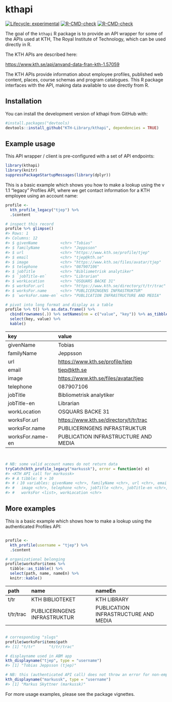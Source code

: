 
<!-- README.md is generated from README.Rmd. Please edit that file -->

# kthapi

<!-- badges: start -->

[![Lifecycle:
experimental](https://img.shields.io/badge/lifecycle-experimental-orange.svg)](https://www.tidyverse.org/lifecycle/#experimental)
[![R-CMD-check](https://github.com/KTH-Library/kthapi/workflows/R-CMD-check/badge.svg)](https://github.com/KTH-Library/kthapi/actions)
[![R-CMD-check](https://github.com/KTH-Library/kthapi/actions/workflows/R-CMD-check.yaml/badge.svg)](https://github.com/KTH-Library/kthapi/actions/workflows/R-CMD-check.yaml)
<!-- badges: end -->

The goal of the `kthapi` R package is to provide an API wrapper for some
of the APIs used at KTH, The Royal Institute of Technology, which can be
used directly in R.

The KTH APIs are described here:

<https://www.kth.se/api/anvand-data-fran-kth-1.57059>

The KTH APIs provide information about employee profiles, published web
content, places, course schemas and program catalogues. This R package
interfaces with the API, making data available to use directly from R.

## Installation

You can install the development version of kthapi from GitHub with:

``` r
#install.packages("devtools)
devtools::install_github("KTH-Library/kthapi", dependencies = TRUE)
```

## Example usage

This API wrapper / client is pre-configured with a set of API endpoints:

``` r
library(kthapi)
library(knitr)
suppressPackageStartupMessages(library(dplyr))
```

This is a basic example which shows you how to make a lookup using the v
1.1 “legacy” Profiles API, where we get contact information for a KTH
employee using an account name:

``` r
profile <- 
  kth_profile_legacy("tjep") %>% 
  .$content 

# inspect this record
profile %>% glimpse()
#> Rows: 1
#> Columns: 12
#> $ givenName          <chr> "Tobias"
#> $ familyName         <chr> "Jeppsson"
#> $ url                <chr> "https://www.kth.se/profile/tjep"
#> $ email              <chr> "tjep@kth.se"
#> $ image              <chr> "https://www.kth.se/files/avatar/tjep"
#> $ telephone          <chr> "087907106"
#> $ jobTitle           <chr> "Bibliometrisk analytiker"
#> $ `jobTitle-en`      <chr> "Librarian"
#> $ workLocation       <chr> "OSQUARS BACKE 31"
#> $ worksFor.url       <chr> "https://www.kth.se/directory/t/tr/trac"
#> $ worksFor.name      <chr> "PUBLICERINGENS INFRASTRUKTUR"
#> $ `worksFor.name-en` <chr> "PUBLICATION INFRASTRUCTURE AND MEDIA"

# pivot into long format and display as a table
profile %>% t() %>% as.data.frame() %>%  
  cbind(rownames(.)) %>% setNames(nm = c("value", "key")) %>% as_tibble() %>%
  select(key, value) %>%
  kable()
```

| key              | value                                    |
| :--------------- | :--------------------------------------- |
| givenName        | Tobias                                   |
| familyName       | Jeppsson                                 |
| url              | <https://www.kth.se/profile/tjep>        |
| email            | <tjep@kth.se>                            |
| image            | <https://www.kth.se/files/avatar/tjep>   |
| telephone        | 087907106                                |
| jobTitle         | Bibliometrisk analytiker                 |
| jobTitle-en      | Librarian                                |
| workLocation     | OSQUARS BACKE 31                         |
| worksFor.url     | <https://www.kth.se/directory/t/tr/trac> |
| worksFor.name    | PUBLICERINGENS INFRASTRUKTUR             |
| worksFor.name-en | PUBLICATION INFRASTRUCTURE AND MEDIA     |

``` r


# NB: some valid account names do not return data
tryCatch(kth_profile_legacy("markussk"), error = function(e) e)
#> <KTH API call for markussk>
#> # A tibble: 0 × 10
#> # ℹ 10 variables: givenName <chr>, familyName <chr>, url <chr>, email <chr>,
#> #   image <chr>, telephone <chr>, jobTitle <chr>, jobTitle-en <chr>,
#> #   worksFor <list>, workLocation <chr>
```

## More examples

This is a basic example which shows how to make a lookup using the
authenticated Profiles API:

``` r

profile <- 
  kth_profile(username = "tjep") %>%
  .$content

# organizational belonging
profile$worksFor$items %>% 
  tibble::as_tibble() %>%
  select(path, name, nameEn) %>%
  knitr::kable()
```

| path      | name                         | nameEn                               |
| :-------- | :--------------------------- | :----------------------------------- |
| t/tr      | KTH BIBLIOTEKET              | KTH LIBRARY                          |
| t/tr/trac | PUBLICERINGENS INFRASTRUKTUR | PUBLICATION INFRASTRUCTURE AND MEDIA |

``` r

# corresponding "slugs"
profile$worksFor$items$path
#> [1] "t/tr"      "t/tr/trac"

# displayname used in ABM app
kth_displayname("tjep", type = "username")
#> [1] "Tobias Jeppsson (tjep)"

# NB: this (authenticated API call) does not throw an error for non-employees
kth_displayname("markussk", type = "username")
#> [1] "Markus Skyttner (markussk)"
```

For more usage examples, please see the package vignettes.
